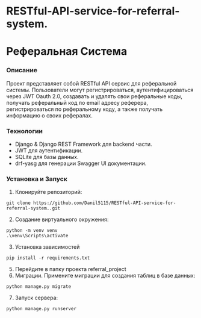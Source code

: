 # RESTful-API-service-for-referral-system.
# Реферальная Система
### Описание
Проект представляет собой RESTful API сервис для реферальной системы. Пользователи могут регистрироваться, аутентифицироваться через JWT Oauth 2.0, создавать и удалять свои реферальные коды, получать реферальный код по email адресу реферера, регистрироваться по реферальному коду, а также получать информацию о своих рефералах.

### Технологии
* Django & Django REST Framework для backend части.
* JWT для аутентификации.
* SQLite для базы данных.
* drf-yasg для генерации Swagger UI документации.

### Установка и Запуск
1. Клонируйте репозиторий:
```
git clone https://github.com/Danil5115/RESTful-API-service-for-referral-system..git
```
2. Создание виртуального окружения:
```
python -m venv venv 
.\venv\Scripts\activate
```
3. Установка зависимостей
```
pip install -r requirements.txt
```
5. Перейдите в папку проекта referral_project
6. Миграции. Примените миграции для создания таблиц в базе данных:
```
python manage.py migrate
```
7. Запуск сервера:
```
python manage.py runserver
```
